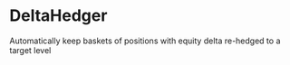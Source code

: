 # DeltaHedger
Automatically keep baskets of positions with equity delta re-hedged to a target level
